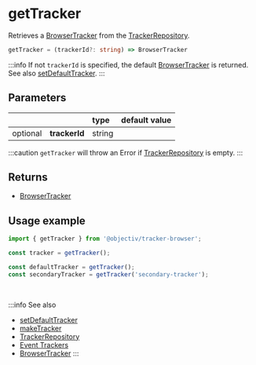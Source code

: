 # getTracker

Retrieves a [BrowserTracker](/tracking/api-reference/general/BrowserTracker.md) from the [TrackerRepository](/tracking/api-reference/general/TrackerRepository.md).  

```typescript
getTracker = (trackerId?: string) => BrowserTracker
```

:::info
If not `trackerId` is specified, the default [BrowserTracker](/tracking/api-reference/general/BrowserTracker.md) is returned. See also [setDefaultTracker](/tracking/api-reference/general/setDefaultTracker.md).
:::

## Parameters
|          |               | type   | default value
| :-:      | :--           | :--    | :--           
| optional | **trackerId** | string |

:::caution
`getTracker` will throw an Error if [TrackerRepository](/tracking/api-reference/general/TrackerRepository.md) is empty.
:::

## Returns
 - [BrowserTracker](/tracking/api-reference/general/BrowserTracker.md)

## Usage example

```typescript jsx
import { getTracker } from '@objectiv/tracker-browser';
```

```typescript jsx
const tracker = getTracker();
```

```typescript jsx
const defaultTracker = getTracker();
const secondaryTracker = getTracker('secondary-tracker');
```

<br />

:::info See also
- [setDefaultTracker](/tracking/api-reference/general/setDefaultTracker.md)
- [makeTracker](/tracking/api-reference/general/makeTracker.md)
- [TrackerRepository](/tracking/api-reference/general/TrackerRepository.md)
- [Event Trackers](/tracking/api-reference/event-trackers/overview.md)
- [BrowserTracker](/tracking/api-reference/general/BrowserTracker.md)
:::
